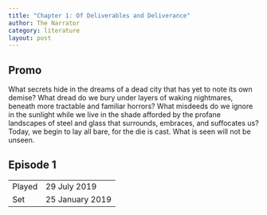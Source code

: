 ```yaml
---
title: "Chapter 1: Of Deliverables and Deliverance"
author: The Narrator
category: literature
layout: post
---
```


## Promo ##

What secrets hide in the dreams of a dead city that has yet to note its own demise? What dread do we bury under layers of waking nightmares, beneath more tractable and familiar horrors? What misdeeds do we ignore in the sunlight while we live in the shade afforded by the profane landscapes of steel and glass that surrounds, embraces, and suffocates us? Today, we begin to lay all bare, for the die is cast. What is seen will not be unseen.

## Episode 1 ##

<table>
    <tr>
        <td>Played</td>
        <td>29 July 2019</td>
    </tr>
    <tr>
        <td>Set</td>
        <td>25 January 2019</td>
    </tr>
</table>
